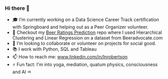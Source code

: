 ### Hi there 👋 

- :mortar_board: I’m currently working on a Data Science Career Track certification with Springboard and helping out as a Peer Organizer volunteer. 
- :beers: Checkout my [Beer Ratings Prediction](https://github.com/LNRobertson/Beer-Rating-Prediction.git) repo where I used Hierarchical Clustering and Linear Regression on a dataset from Beeradvocate.com 
- 👯 I’m looking to collaborate or volunteer on projects for social good. 
- :books: I work with Python, SQL and Tableau 
- 📫 How to reach me: <url>www.linkedin.com/in/lnrobertson <url/>
- ⚡ Fun fact: I'm into yoga, mediation, quatum physics, consciousness and AI :aquarius: 

